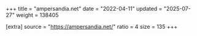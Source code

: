 +++
title = "ampersandia.net"
date = "2022-04-11"
updated = "2025-07-27"
weight = 138405

[extra]
source = "https://ampersandia.net/"
ratio = 4
size = 135
+++
